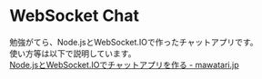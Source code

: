 # WebSocket Chat
勉強がてら、Node.jsとWebSocket.IOで作ったチャットアプリです。  
使い方等は以下で説明しています。  
[Node.jsとWebSocket.IOでチャットアプリを作る - mawatari.jp](http://mawatari.jp/archives/make-a-chat-application-in-node-js-and-websocket-io)
